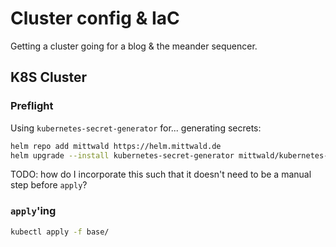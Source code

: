 # Cluster config & IaC

Getting a cluster going for a blog & the meander sequencer.

## K8S Cluster

### Preflight

Using `kubernetes-secret-generator` for... generating secrets:

```sh
helm repo add mittwald https://helm.mittwald.de
helm upgrade --install kubernetes-secret-generator mittwald/kubernetes-secret-generator
```

TODO: how do I incorporate this such that it doesn't need to be a manual step before `apply`?

### `apply`'ing

```sh
kubectl apply -f base/
```
